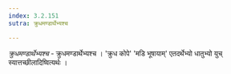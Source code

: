 ```yaml
---
index: 3.2.151
sutra: क्रुधमण्डार्थेभ्यश्च

---
```

_क्रुधमण्डार्थेभ्यश्च_ - क्रुधमण्डार्थेभ्यश्च । 'क्रुध कोपे' 'मडि भूषायाम्' एतदर्थेभ्यो धातुभ्यो युच् स्यात्तच्छीलादिष्वित्यर्थः ।